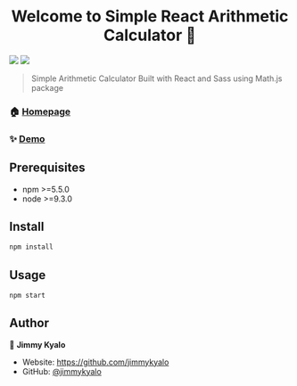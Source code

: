 <h1 align="center">Welcome to Simple React Arithmetic Calculator 👋</h1>
<p>
  
  <img src="https://img.shields.io/badge/npm-%3E%3D5.5.0-blue.svg" />
  <img src="https://img.shields.io/badge/node-%3E%3D9.3.0-blue.svg" />
  
</p>

> Simple Arithmetic Calculator Built with React and Sass using Math.js package

### 🏠 [Homepage](https://github.com/jimmykyalo/simplereactcalculator)

### ✨ [Demo](https://jimmykyalo.github.io/simplereactcalculator/)

## Prerequisites

- npm >=5.5.0
- node >=9.3.0

## Install

```sh
npm install
```

## Usage

```sh
npm start
```

## Author

👤 **Jimmy Kyalo**

* Website: https://github.com/jimmykyalo
* GitHub: [@jimmykyalo](https://github.com/jimmykyalo)



